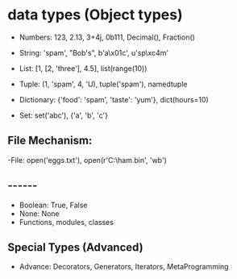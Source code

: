 # data types (Object types)
- Numbers: 123, 2.13, 3+4j, 0b111, Decimal(), Fraction()
- String: 'spam', "Bob's", b'a\x01c', u'sp\xc4m'
- List: [1, [2, 'three'], 4.5],    list(range(10))
- Tuple: (1, 'spam', 4, 'U),    tuple('spam'), namedtuple
- Dictionary: {'food': 'spam', 'taste': 'yum'},   dict(hours=10)

- Set: set('abc'), {'a', 'b', 'c'}

## File Mechanism:
-File: open('eggs.txt'), open(r'C:\ham.bin', 'wb')

## ------

- Boolean: True, False
- None: None
- Functions, modules, classes

## Special Types (Advanced)
- Advance: Decorators, Generators, Iterators, MetaProgramming 
